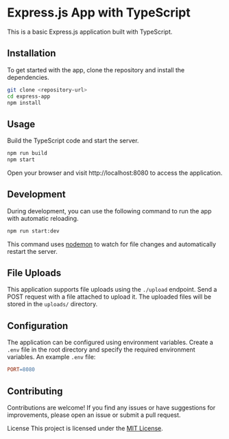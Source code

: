 # Express.js App with TypeScript

This is a basic Express.js application built with TypeScript.

## Installation

To get started with the app, clone the repository and install the dependencies.

```bash
git clone <repository-url>
cd express-app
npm install
```

## Usage

Build the TypeScript code and start the server.

```bash
npm run build
npm start
```

Open your browser and visit http://localhost:8080 to access the application.

## Development

During development, you can use the following command to run the app with automatic reloading.

```bash
npm run start:dev
```

This command uses [nodemon](https://nodemon.io/) to watch for file changes and automatically restart the server.

## File Uploads

This application supports file uploads using the `./upload` endpoint. Send a POST request with a file attached to upload it. The uploaded files will be stored in the `uploads/` directory.

## Configuration

The application can be configured using environment variables. Create a `.env` file in the root directory and specify the required environment variables. An example `.env` file:

```makefile
PORT=8080
```

## Contributing

Contributions are welcome! If you find any issues or have suggestions for improvements, please open an issue or submit a pull request.

License
This project is licensed under the [MIT License](https://chat.openai.com/LICENSE).